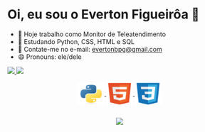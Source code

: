 <h1>Oi, eu sou o Everton Figueirôa 👋</h1>

* 🔭 Hoje trabalho como Monitor de Teleatendimento 
* 🌱 Estudando Python, CSS, HTML e SQL 
* 👯 Contate-me no e-mail: evertonbpg@gmail.com
* 😄 Pronouns: ele/dele

<div >
  <a href="https://github.com/EvertonFigueiroa">
  <img height="180em" src="https://github-readme-stats.vercel.app/api?username=EvertonFigueiroa&show_icons=true&theme=dark&include_all_commits=true&count_private=true"/>
  <img height="180em" src="https://github-readme-stats.vercel.app/api/top-langs/?username=EvertonFigueiroa&layout=compact&langs_count=7&theme=dark"/>
</div>
<div align="center" style="display: inline_block"><br>
  <img align="center" alt="Rafa-Python" height="50" width="60" src="https://raw.githubusercontent.com/devicons/devicon/master/icons/python/python-original.svg">
  <img align="center" alt="Rafa-HTML" height="50" width="60" src="https://raw.githubusercontent.com/devicons/devicon/master/icons/html5/html5-original.svg">
  <img align="center" alt="Rafa-CSS" height="50" width="60" src="https://raw.githubusercontent.com/devicons/devicon/master/icons/css3/css3-original.svg">
  
 ##
 
<div align="center"> 

  <a href="https://www.linkedin.com/in/rafaella-ballerini-45875016a" target="_blank"><img src="https://img.shields.io/badge/-LinkedIn-%230077B5?style=for-the-badge&logo=linkedin&logoColor=white" target="_blank"></a> 
 
</div>

